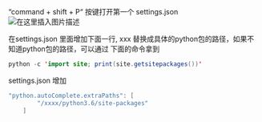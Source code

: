 “command + shift + P“ 按键打开第一个 settings.json  
![在这里插入图片描述](https://img-blog.csdnimg.cn/cd4ac4e81c58425e9aad766746d11e90.png?x-oss-process=image/watermark,type_d3F5LXplbmhlaQ,shadow_50,text_Q1NETiBA6JOd6bK4MTIz,size_20,color_FFFFFF,t_70,g_se,x_16)

在settings.json 里面增加下面一行, xxx 替换成具体的python包的路径，如果不知道python包的路径，可以通过 下面的命令拿到

```java
python -c 'import site; print(site.getsitepackages())'
```

settings.json 增加

```java
"python.autoComplete.extraPaths": [
        "/xxxx/python3.6/site-packages"
    ]
```